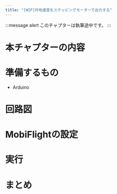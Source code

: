 ```yaml
---
title: "[WIP]対地速度をステッピングモーターで出力する"
---
```


:::message alert
このチャプターは執筆途中です。
:::

# 本チャプターの内容

# 準備するもの
- Arduino

# 回路図

# MobiFlightの設定

# 実行

# まとめ
